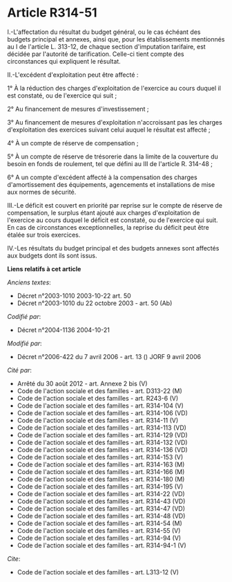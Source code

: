 # Article R314-51

I.-L'affectation du résultat du budget général, ou le cas échéant des budgets principal et annexes, ainsi que, pour les
établissements mentionnés au I de l'article L. 313-12, de chaque section d'imputation tarifaire, est décidée par l'autorité
de tarification. Celle-ci tient compte des circonstances qui expliquent le résultat. 

II.-L'excédent d'exploitation peut être affecté : 

1° À la réduction des charges d'exploitation de l'exercice au cours duquel il est constaté, ou de l'exercice qui suit ; 

2° Au financement de mesures d'investissement ; 

3° Au financement de mesures d'exploitation n'accroissant pas les charges d'exploitation des exercices suivant celui auquel
le résultat est affecté ; 

4° À un compte de réserve de compensation ; 

5° À un compte de réserve de trésorerie dans la limite de la couverture du besoin en fonds de roulement, tel que défini au
III de l'article R. 314-48 ; 

6° A un compte d'excédent affecté à la compensation des charges d'amortissement des équipements, agencements et installations
de mise aux normes de sécurité. 

III.-Le déficit est couvert en priorité par reprise sur le compte de réserve de compensation, le surplus étant ajouté aux
charges d'exploitation de l'exercice au cours duquel le déficit est constaté, ou de l'exercice qui suit. En cas de
circonstances exceptionnelles, la reprise du déficit peut être étalée sur trois exercices. 

IV.-Les résultats du budget principal et des budgets annexes sont affectés aux budgets dont ils sont issus.

**Liens relatifs à cet article**

_Anciens textes_:

  - Décret n°2003-1010 2003-10-22 art. 50
  - Décret n°2003-1010 du 22 octobre 2003 - art. 50 (Ab)

_Codifié par_:

  - Décret n°2004-1136 2004-10-21

_Modifié par_:

  - Décret n°2006-422 du 7 avril 2006 - art. 13 () JORF 9 avril 2006

_Cité par_:

  - Arrêté du 30 août 2012 - art. Annexe 2 bis (V)
  - Code de l'action sociale et des familles - art. D313-22 (M)
  - Code de l'action sociale et des familles - art. R243-6 (V)
  - Code de l'action sociale et des familles - art. R314-104 (V)
  - Code de l'action sociale et des familles - art. R314-106 (VD)
  - Code de l'action sociale et des familles - art. R314-11 (V)
  - Code de l'action sociale et des familles - art. R314-113 (VD)
  - Code de l'action sociale et des familles - art. R314-129 (VD)
  - Code de l'action sociale et des familles - art. R314-132 (VD)
  - Code de l'action sociale et des familles - art. R314-136 (VD)
  - Code de l'action sociale et des familles - art. R314-153 (V)
  - Code de l'action sociale et des familles - art. R314-163 (M)
  - Code de l'action sociale et des familles - art. R314-166 (M)
  - Code de l'action sociale et des familles - art. R314-180 (M)
  - Code de l'action sociale et des familles - art. R314-195 (V)
  - Code de l'action sociale et des familles - art. R314-22 (VD)
  - Code de l'action sociale et des familles - art. R314-43 (VD)
  - Code de l'action sociale et des familles - art. R314-47 (VD)
  - Code de l'action sociale et des familles - art. R314-48 (VD)
  - Code de l'action sociale et des familles - art. R314-54 (M)
  - Code de l'action sociale et des familles - art. R314-55 (V)
  - Code de l'action sociale et des familles - art. R314-94 (V)
  - Code de l'action sociale et des familles - art. R314-94-1 (V)

_Cite_:

  - Code de l'action sociale et des familles - art. L313-12 (V)
